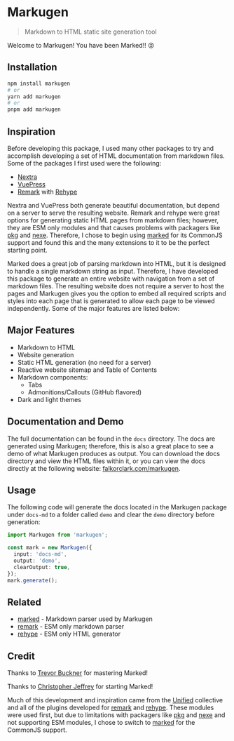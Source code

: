 # Markugen

> Markdown to HTML static site generation tool

Welcome to Markugen! You have been Marked!! 😜

## Installation

```bash
npm install markugen
# or
yarn add markugen
# or
pnpm add markugen
```

## Inspiration

Before developing this package, I used many other packages to try and accomplish
developing a set of HTML documentation from markdown files. Some of the packages
I first used were the following:

* [Nextra](https://nextra.site/)
* [VuePress](https://vuepress.vuejs.org/)
* [Remark](https://github.com/remarkjs/remark) with [Rehype](https://github.com/rehypejs/rehype)

Nextra and VuePress both generate beautiful documentation, but depend on a server
to serve the resulting website. Remark and rehype were great options for 
generating static HTML pages from markdown files; however, they are ESM only 
modules and that causes problems with packagers like 
[pkg](https://www.npmjs.com/package/pkg)
and [nexe](https://www.npmjs.com/package/nexe). Therefore, I chose to begin
using [marked](https://marked.js.org/) for its CommonJS support and found this
and the many extensions to it to be the perfect starting point.

Marked does a great job of parsing markdown into HTML, but it is designed to
handle a single markdown string as input. Therefore, I have developed this
package to generate an entire website with navigation from a set of markdown
files. The resulting website does not require a server to host the pages and 
Markugen gives you the option to embed all required scripts and styles into
each page that is generated to allow each page to be viewed independently. Some
of the major features are listed below:

## Major Features

* Markdown to HTML
* Website generation
* Static HTML generation (no need for a server)
* Reactive website sitemap and Table of Contents
* Markdown components:
  * Tabs
  * Admonitions/Callouts (GitHub flavored)
* Dark and light themes

## Documentation and Demo

The full documentation can be found in the `docs` directory. The docs are generated
using Markugen; therefore, this is also a great place to see a demo of what 
Markugen produces as output. You can download the docs directory and view the
HTML files within it, or you can view the docs directly at the following
website: [falkorclark.com/markugen](https://www.falkorclark.com/markugen/index.html).

## Usage

The following code will generate the docs located in the Markugen package under
`docs-md` to a folder called `demo` and clear the `demo` directory before
generation:

```ts
import Markugen from 'markugen';

const mark = new Markugen({
  input: 'docs-md',
  output: 'demo',
  clearOutput: true,
});
mark.generate();
```

## Related

* [marked](https://marked.js.org/) - Markdown parser used by Markugen
* [remark](https://github.com/remarkjs/remark) - ESM only markdown parser
* [rehype](https://github.com/rehypejs/rehype) - ESM only HTML generator

## Credit

Thanks to [Trevor Buckner](https://github.com/calculuschild) for mastering Marked!

Thanks to [Christopher Jeffrey](https://github.com/chjj) for starting Marked!

Much of this development and inspiration came from the [Unified](https://unifiedjs.com/)
collective and all of the plugins developed for [remark](https://github.com/remarkjs/remark)
and [rehype](https://github.com/rehypejs/rehype). These modules were used first,
but due to limitations with packagers like [pkg](https://www.npmjs.com/package/pkg)
and [nexe](https://www.npmjs.com/package/nexe) and not supporting ESM modules, I 
chose to switch to [marked](https://marked.js.org/) for the CommonJS support.